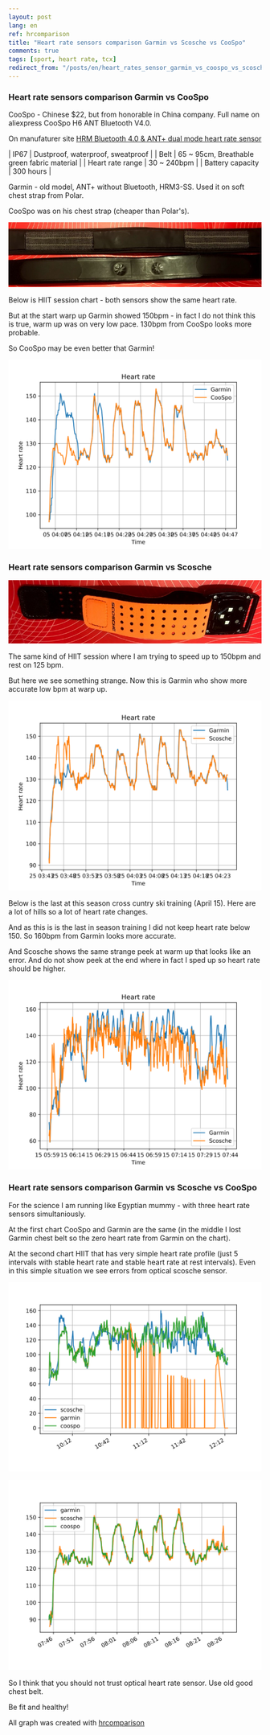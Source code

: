 ```yaml
---
layout: post
lang: en
ref: hrcomparison
title: "Heart rate sensors comparison Garmin vs Scosche vs CooSpo"
comments: true
tags: [sport, heart rate, tcx]
redirect_from: "/posts/en/heart_rates_sensor_garmin_vs_coospo_vs_scosche/"
---
```


### Heart rate sensors comparison Garmin vs CooSpo

CooSpo - Chinese $22, but from honorable in China company.
Full name on aliexpress CooSpo H6 ANT Bluetooth V4.0.

On manufaturer site [HRM Bluetooth 4.0 & ANT+ dual mode heart rate sensor](http://www.coospo.com/monitoring/h6.html)

| IP67 | Dustproof, waterproof, sweatproof |
| Belt | 65 ~ 95cm, Breathable green fabric material |
| Heart rate range | 30 ~ 240bpm |
| Battery capacity | 300 hours |


Garmin - old model, ANT+ without Bluetooth, HRM3-SS.
Used it on soft chest strap from Polar.

CooSpo was on his chest strap (cheaper than Polar's).

![](/images/garmin_coospo_belts.jpg)
 
Below is HIIT session chart - both sensors show the same heart rate. 

But at the start warp up Garmin showed 150bpm - in fact I do not think this is true,
warm up was on very low pace. 130bpm from CooSpo looks more probable. 

So CooSpo may be even better that Garmin!

![](/images/20180505_run_hr.svg)

### Heart rate sensors comparison Garmin vs Scosche

![](/images/scosche.jpg)

The same kind of HIIT session where I am trying to speed up to 150bpm and rest on
125 bpm.

But here we see something strange. Now this is Garmin who show more accurate low bpm at warp up.

![](/images/20180425_run_hr.svg)

Below is the last at this season cross cuntry ski training (April 15).
Here are a lot of hills so a lot of heart rate changes.

And as this is is the last in season training I did not keep heart rate below 150.
So 160bpm from Garmin looks more accurate.

And Scosche shows the same strange peek at warm up that looks like an error.
And do not show peek at the end where in fact I sped up so heart rate should be higher.


![](/images/20180415_ski_hr.svg)


### Heart rate sensors comparison Garmin vs Scosche vs CooSpo

For the science I am running like Egyptian mummy - with three heart rate sensors simultaniously.

At the first chart CooSpo and Garmin are the same (in the middle I lost Garmin chest belt so
the zero heart rate from Garmin on the chart).

At the second chart HIIT that has very simple heart rate profile (just 5 intervals with stable heart 
rate and stable heart rate at rest intervals).
Even in this simple situation we see errors from optical scosche sensor.

![](/images/20180506_roller.svg)

![](/images/20180509_run.svg)

So I think that you should not trust optical heart rate sensor.
Use old good chest belt.

Be fit and healthy!

All graph was created with [hrcomparison](https://github.com/andgineer/hrcomparison)
 